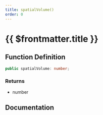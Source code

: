 ```yaml
---
title: spatialVolume()
order: 0
---
```


# {{ $frontmatter.title }}

<!--@include: ./spatialVolume_partial_header.md-->

## Function Definition

```ts
public spatialVolume: number;
```

### Returns

* number

## Documentation

<!--@include: ./spatialVolume_partial_footer.md-->
